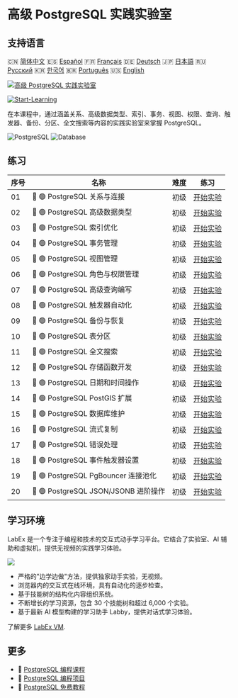 # 高级 PostgreSQL 实践实验室

## 支持语言

🇨🇳 [简体中文](README_zh.md) 🇪🇸 [Español](README_es.md) 🇫🇷 [Français](README_fr.md) 🇩🇪 [Deutsch](README_de.md) 🇯🇵 [日本語](README_ja.md) 🇷🇺 [Русский](README_ru.md) 🇰🇷 [한국어](README_ko.md) 🇧🇷 [Português](README_pt.md) 🇺🇸 [English](README.md) 

[![高级 PostgreSQL 实践实验室](https://cover-creator.labex.io/advanced-postgresql-practical-labs.png?lang=zh)](https://labex.io/zh/courses/advanced-postgresql-practical-labs)

[![Start-Learning](https://img.shields.io/badge/Start-Learning-whitesmoke?style=for-the-badge)](https://labex.io/zh/courses/advanced-postgresql-practical-labs)

在本课程中，通过涵盖关系、高级数据类型、索引、事务、视图、权限、查询、触发器、备份、分区、全文搜索等内容的实践实验室来掌握 PostgreSQL。

![PostgreSQL](https://img.shields.io/badge/PostgreSQL-whitesmoke?style=for-the-badge&logo=postgresql)
![Database](https://img.shields.io/badge/Database-whitesmoke?style=for-the-badge&logo=database)


## 练习

|   序号 | 名称                                 | 难度   | 练习                                                                                                                                   |
|--------|--------------------------------------|--------|----------------------------------------------------------------------------------------------------------------------------------------|
|     01 | 📖 🟢 PostgreSQL 关系与连接          | 初级   | <a target='_blank' href='https://labex.io/zh/tutorials/postgresql-postgresql-relationships-and-joins-550959'>开始实验</a>              |
|     02 | 📖 🟢 PostgreSQL 高级数据类型        | 初级   | <a target='_blank' href='https://labex.io/zh/tutorials/postgresql-data-filtering-and-simple-queries-in-postgresql-550947'>开始实验</a> |
|     03 | 📖 🟢 PostgreSQL 索引优化            | 初级   | <a target='_blank' href='https://labex.io/zh/tutorials/postgresql-data-filtering-and-simple-queries-in-postgresql-550955'>开始实验</a> |
|     04 | 📖 🟢 PostgreSQL 事务管理            | 初级   | <a target='_blank' href='https://labex.io/zh/tutorials/postgresql-data-filtering-and-simple-queries-in-postgresql-550964'>开始实验</a> |
|     05 | 📖 🟢 PostgreSQL 视图管理            | 初级   | <a target='_blank' href='https://labex.io/zh/tutorials/postgresql-data-filtering-and-simple-queries-in-postgresql-550966'>开始实验</a> |
|     06 | 📖 🟢 PostgreSQL 角色与权限管理      | 初级   | <a target='_blank' href='https://labex.io/zh/tutorials/postgresql-postgresql-role-and-permission-management-550960'>开始实验</a>       |
|     07 | 📖 🟢 PostgreSQL 高级查询编写        | 初级   | <a target='_blank' href='https://labex.io/zh/tutorials/postgresql-data-filtering-and-simple-queries-in-postgresql-550948'>开始实验</a> |
|     08 | 📖 🟢 PostgreSQL 触发器自动化        | 初级   | <a target='_blank' href='https://labex.io/zh/tutorials/postgresql-postgresql-trigger-automation-550965'>开始实验</a>                   |
|     09 | 📖 🟢 PostgreSQL 备份与恢复          | 初级   | <a target='_blank' href='https://labex.io/zh/tutorials/postgresql-data-filtering-and-simple-queries-in-postgresql-550949'>开始实验</a> |
|     10 | 📖 🟢 PostgreSQL 表分区              | 初级   | <a target='_blank' href='https://labex.io/zh/tutorials/postgresql-data-filtering-and-simple-queries-in-postgresql-550963'>开始实验</a> |
|     11 | 📖 🟢 PostgreSQL 全文搜索            | 初级   | <a target='_blank' href='https://labex.io/zh/tutorials/postgresql-data-filtering-and-simple-queries-in-postgresql-550954'>开始实验</a> |
|     12 | 📖 🟢 PostgreSQL 存储函数开发        | 初级   | <a target='_blank' href='https://labex.io/zh/tutorials/postgresql-data-filtering-and-simple-queries-in-postgresql-550961'>开始实验</a> |
|     13 | 📖 🟢 PostgreSQL 日期和时间操作      | 初级   | <a target='_blank' href='https://labex.io/zh/tutorials/postgresql-data-filtering-and-simple-queries-in-postgresql-550951'>开始实验</a> |
|     14 | 📖 🟢 PostgreSQL PostGIS 扩展        | 初级   | <a target='_blank' href='https://labex.io/zh/tutorials/postgresql-data-filtering-and-simple-queries-in-postgresql-550958'>开始实验</a> |
|     15 | 📖 🟢 PostgreSQL 数据库维护          | 初级   | <a target='_blank' href='https://labex.io/zh/tutorials/postgresql-postgresql-database-maintenance-550950'>开始实验</a>                 |
|     16 | 📖 🟢 PostgreSQL 流式复制            | 初级   | <a target='_blank' href='https://labex.io/zh/tutorials/postgresql-data-filtering-and-simple-queries-in-postgresql-550962'>开始实验</a> |
|     17 | 📖 🟢 PostgreSQL 错误处理            | 初级   | <a target='_blank' href='https://labex.io/zh/tutorials/postgresql-data-filtering-and-simple-queries-in-postgresql-550952'>开始实验</a> |
|     18 | 📖 🟢 PostgreSQL 事件触发器设置      | 初级   | <a target='_blank' href='https://labex.io/zh/tutorials/postgresql-postgresql-event-trigger-setup-550953'>开始实验</a>                  |
|     19 | 📖 🟢 PostgreSQL PgBouncer 连接池化  | 初级   | <a target='_blank' href='https://labex.io/zh/tutorials/postgresql-data-filtering-and-simple-queries-in-postgresql-550957'>开始实验</a> |
|     20 | 📖 🟢 PostgreSQL JSON/JSONB 进阶操作 | 初级   | <a target='_blank' href='https://labex.io/zh/tutorials/postgresql-data-filtering-and-simple-queries-in-postgresql-550956'>开始实验</a> |

## 学习环境

LabEx 是一个专注于编程和技术的交互式动手学习平台。它结合了实验室、AI 辅助和虚拟机，提供无视频的实践学习体验。

![](https://tutorial-screenshot.getvm.io/images/vm-1725247253.png)

- 严格的"边学边做"方法，提供独家动手实验，无视频。
- 浏览器内的交互式在线环境，具有自动化的逐步检查。
- 基于技能树的结构化内容组织系统。
- 不断增长的学习资源，包含 30 个技能树和超过 6,000 个实验。
- 基于最新 AI 模型构建的学习助手 Labby，提供对话式学习体验。

了解更多 [LabEx VM](https://support.labex.io/using-labex/virtual-machine).

## 更多

- 🔗 [PostgreSQL 编程课程](https://github.com/labex-labs/awesome-programming-courses)
- 🔗 [PostgreSQL 编程项目](https://github.com/labex-labs/awesome-programming-projects)
- 🔗 [PostgreSQL 免费教程](https://github.com/labex-labs/postgresql-free-tutorials)

